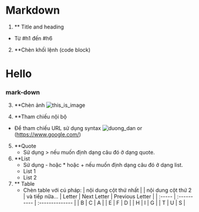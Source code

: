 # Markdown
1. ** Title and heading
  - Từ #h1 đến #h6
 2. **Chèn khối lệnh (code block)
  <div>
    <h1>Hello</h1>
    <h3>mark-down</h3>

3. **Chèn ảnh
  ![this_is_image](https://media.wired.co.uk/photos/60c8730fa81eb7f50b44037e/3:2/w_3329,h_2219,c_limit/1521-WIRED-Cat.jpeg)
 
4. **Tham chiếu nội bộ 
  - Để tham chiếu URL  sử dụng syntax ![duong_dan](https://www.google.com/)
  or (https://www.google.com/)
 5. **Quote
    - Sử dụng > nếu muốn định dạng câu đó ở dạng quote.
 6. **List
    - Sử dụng - hoặc * hoặc + nếu muốn định dạng câu đó ở dạng list.
    - List 1
    - List 2
 7. ** Table 
    - Chèn table với cú pháp: | nội dung cột thứ nhất | | nội dung cột thứ 2 | và tiếp nữa...
    | Letter | Next Letter | Previous Letter | 
| :----- | :---------- | :-------------- | 
| B      | C           | A               | 
| E      | F           | D               | 
| H      | I           | G               | 
| T      | U           | S               |
  
 
 
